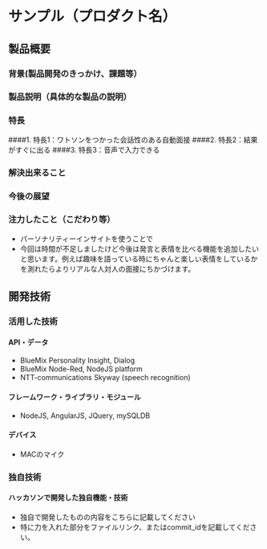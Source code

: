 # サンプル（プロダクト名）
## 製品概要
### 背景(製品開発のきっかけ、課題等）
### 製品説明（具体的な製品の説明）
### 特長
####1. 特長1：ワトソンをつかった会話性のある自動面接
####2. 特長2：結果がすぐに出る
####3. 特長3：音声で入力できる


### 解決出来ること
### 今後の展望
### 注力したこと（こだわり等）
* パーソナリティーインサイトを使うことで
* 今回は時間が不足しましたけど今後は発言と表情を比べる機能を追加したいと思います。例えば趣味を語っている時にちゃんと楽しい表情をしているかを測れたらよりリアルな人対人の面接にちかづけます。


## 開発技術
### 活用した技術
#### API・データ
* BlueMix Personality Insight, Dialog 
* BlueMix Node-Red, NodeJS platform
* NTT-communications Skyway (speech recognition)

#### フレームワーク・ライブラリ・モジュール
* NodeJS, AngularJS, JQuery, mySQLDB

#### デバイス
* MACのマイク

### 独自技術
#### ハッカソンで開発した独自機能・技術
* 独自で開発したものの内容をこちらに記載してください
* 特に力を入れた部分をファイルリンク、またはcommit_idを記載してください。
